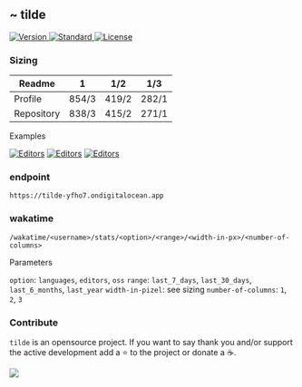 ## ~ tilde

<p>
  <a href="https://github.com/o0th/tilde">
    <img src="https://img.shields.io/badge/Version-0.3.1-green.svg?style=for-the-badge" alt="Version">
  </a>
  <a href="https://github.com/standard/standard">
    <img src="https://img.shields.io/badge/Code_style-Standard-green.svg?style=for-the-badge" alt="Standard">
  </a>
  <a href="/LICENSE">
    <img src="https://img.shields.io/badge/License-MIT-blue.svg?style=for-the-badge" alt="License">
  </a>
</p>

### Sizing

| Readme     | 1         | 1/2       | 1/3       |
| ---------- | :-------: | :-------: | :-------: |
| Profile    | 854/3     | 419/2     | 282/1     |
| Repository | 838/3     | 415/2     | 271/1     |

Examples

[![Editors](https://tilde-yfho7.ondigitalocean.app/wakatime/o0th/stats/languages/last_7_days/838/3)](https://github.com/o0th/tilde)
[![Editors](https://tilde-yfho7.ondigitalocean.app/wakatime/o0th/stats/editors/last_7_days/415/2)](https://github.com/o0th/tilde)
[![Editors](https://tilde-yfho7.ondigitalocean.app/wakatime/o0th/stats/oss/last_7_days/415/2)](https://github.com/o0th/tilde)

### endpoint

```
https://tilde-yfho7.ondigitalocean.app
```

### wakatime

```
/wakatime/<username>/stats/<option>/<range>/<width-in-px>/<number-of-columns>
```

Parameters

`option`: `languages`, `editors`, `oss`
`range`: `last_7_days`, `last_30_days`, `last_6_months`, `last_year`
`width-in-pizel`: see sizing
`number-of-columns`: `1`, `2`, `3`

### Contribute

`tilde` is an opensource project. If you want to say thank you
and/or support the active development add a :star: to the project
or donate a :coffee:.

<a href="https://www.buymeacoffee.com/o0th">
  <img src="https://img.buymeacoffee.com/button-api/?text=Buy me a coffee&emoji=&slug=o0th&button_colour=FFDD00&font_colour=000000&font_family=Cookie&outline_colour=000000&coffee_colour=ffffff">
</a>


